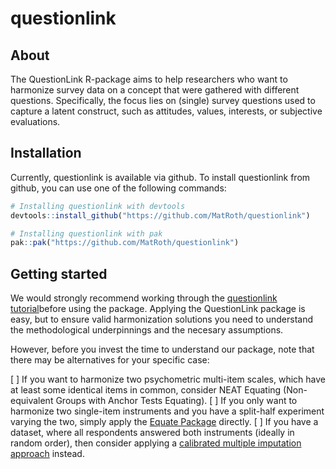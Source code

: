 # questionlink

## About

The QuestionLink R-package aims to help researchers who want to harmonize survey data on a concept that were gathered with different questions. Specifically, the focus lies on (single) survey questions used to capture a latent construct, such as attitudes, values, interests, or subjective evaluations.

## Installation

Currently, questionlink is available via github.
To install questionlink from github, you can use one of the following commands:

``` r
# Installing questionlink with devtools
devtools::install_github("https://github.com/MatRoth/questionlink")

# Installing questionlink with pak
pak::pak("https://github.com/MatRoth/questionlink")
``` 

## Getting started
We would strongly recommend working through the [questionlink tutorial](https://matroth.github.io/questionlink/articles/questionlink_tutorial.html)before using the package. 
Applying the QuestionLink package is easy, but to ensure valid harmonization solutions you need to understand the methodological underpinnings and the necesary assumptions.

However, before you invest the time to understand our package, note that there may be alternatives for your specific case:

[ ] If you want to harmonize two psychometric multi-item scales, which have at least some identical items in common, consider NEAT Equating (Non-equivalent Groups with Anchor Tests Equating). 
[ ] If you only want to harmonize two single-item instruments and you have a split-half experiment varying the two, simply apply the [Equate Package](https://github.com/talbano/equate) directly.
[ ] If you have a dataset, where all respondents answered both instruments (ideally in random order), then consider applying a [calibrated multiple imputation approach](https://doi.org/10.1002/sim.6562) instead.
